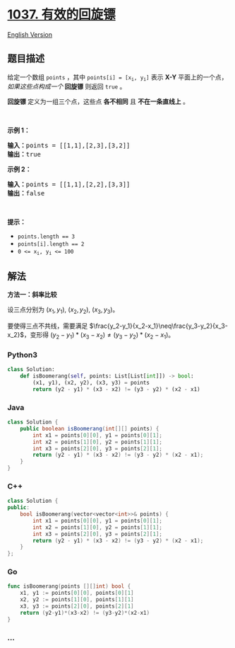 # [1037. 有效的回旋镖](https://leetcode.cn/problems/valid-boomerang)

[English Version](/solution/1000-1099/1037.Valid%20Boomerang/README_EN.md)

## 题目描述

<!-- 这里写题目描述 -->

<p>给定一个数组<meta charset="UTF-8" />&nbsp;<code>points</code>&nbsp;，其中<meta charset="UTF-8" />&nbsp;<code>points[i] = [x<sub>i</sub>, y<sub>i</sub>]</code>&nbsp;表示 <strong>X-Y</strong> 平面上的一个点，<em>如果这些点构成一个&nbsp;</em><strong>回旋镖</strong>&nbsp;则返回&nbsp;<code>true</code>&nbsp;。</p>

<p><strong>回旋镖</strong>&nbsp;定义为一组三个点，这些点&nbsp;<strong>各不相同</strong>&nbsp;且&nbsp;<strong>不在一条直线上</strong>&nbsp;。</p>

<p>&nbsp;</p>

<p><strong>示例 1：</strong></p>

<pre>
<strong>输入：</strong>points = [[1,1],[2,3],[3,2]]
<strong>输出：</strong>true
</pre>

<p><strong>示例 2：</strong></p>

<pre>
<strong>输入：</strong>points = [[1,1],[2,2],[3,3]]
<strong>输出：</strong>false</pre>

<p>&nbsp;</p>

<p><strong>提示：</strong></p>
<meta charset="UTF-8" />

<ul>
	<li><code>points.length == 3</code></li>
	<li><code>points[i].length == 2</code></li>
	<li><code>0 &lt;= x<sub>i</sub>, y<sub>i</sub>&nbsp;&lt;= 100</code></li>
</ul>

## 解法

<!-- 这里可写通用的实现逻辑 -->

**方法一：斜率比较**

设三点分别为 $(x_1,y_1)$, $(x_2,y_2)$, $(x_3,y_3)$。

要使得三点不共线，需要满足 $\frac{y_2-y_1}{x_2-x_1}\neq\frac{y_3-y_2}{x_3-x_2}$，变形得 $(y_2-y_1)*(x_3-x_2) \neq (y_3-y_2)*(x_2-x_1)$。

<!-- tabs:start -->

### **Python3**

<!-- 这里可写当前语言的特殊实现逻辑 -->

```python
class Solution:
    def isBoomerang(self, points: List[List[int]]) -> bool:
        (x1, y1), (x2, y2), (x3, y3) = points
        return (y2 - y1) * (x3 - x2) != (y3 - y2) * (x2 - x1)
```

### **Java**

<!-- 这里可写当前语言的特殊实现逻辑 -->

```java
class Solution {
    public boolean isBoomerang(int[][] points) {
        int x1 = points[0][0], y1 = points[0][1];
        int x2 = points[1][0], y2 = points[1][1];
        int x3 = points[2][0], y3 = points[2][1];
        return (y2 - y1) * (x3 - x2) != (y3 - y2) * (x2 - x1);
    }
}
```

### **C++**

```cpp
class Solution {
public:
    bool isBoomerang(vector<vector<int>>& points) {
        int x1 = points[0][0], y1 = points[0][1];
        int x2 = points[1][0], y2 = points[1][1];
        int x3 = points[2][0], y3 = points[2][1];
        return (y2 - y1) * (x3 - x2) != (y3 - y2) * (x2 - x1);
    }
};
```

### **Go**

```go
func isBoomerang(points [][]int) bool {
	x1, y1 := points[0][0], points[0][1]
	x2, y2 := points[1][0], points[1][1]
	x3, y3 := points[2][0], points[2][1]
	return (y2-y1)*(x3-x2) != (y3-y2)*(x2-x1)
}
```

### **...**

```

```

<!-- tabs:end -->
